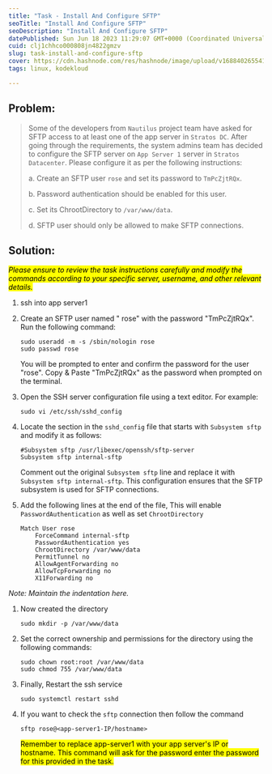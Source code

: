 ```yaml
---
title: "Task - Install And Configure SFTP"
seoTitle: "Install And Configure SFTP"
seoDescription: "Install And Configure SFTP"
datePublished: Sun Jun 18 2023 11:29:07 GMT+0000 (Coordinated Universal Time)
cuid: clj1chhco000808jn4822gmzv
slug: task-install-and-configure-sftp
cover: https://cdn.hashnode.com/res/hashnode/image/upload/v1688402655416/5ec13d6c-389f-4df3-8e1a-1dcce4947e38.webp
tags: linux, kodekloud

---
```


## Problem:

> Some of the developers from `Nautilus` project team have asked for SFTP access to at least one of the app server in `Stratos DC`. After going through the requirements, the system admins team has decided to configure the SFTP server on `App Server 1` server in `Stratos Datacenter`. Please configure it as per the following instructions:
> 
> a. Create an SFTP user `rose` and set its password to `TmPcZjtRQx`.
> 
> b. Password authentication should be enabled for this user.
> 
> c. Set its ChrootDirectory to `/var/www/data`.
> 
> d. SFTP user should only be allowed to make SFTP connections.

## Solution:

*<mark>Please ensure to review the task instructions carefully and modify the commands according to your specific server, username, and other relevant details.</mark>*

1. ssh into app server1
    
2. Create an SFTP user named " rose" with the password "TmPcZjtRQx". Run the following command:
    
    ```plaintext
    sudo useradd -m -s /sbin/nologin rose
    sudo passwd rose
    ```
    
    You will be prompted to enter and confirm the password for the user "rose". Copy & Paste "TmPcZjtRQx" as the password when prompted on the terminal.
    
3. Open the SSH server configuration file using a text editor. For example:
    
    ```plaintext
    sudo vi /etc/ssh/sshd_config
    ```
    
4. Locate the section in the `sshd_config` file that starts with `Subsystem sftp` and modify it as follows:
    
    ```plaintext
    #Subsystem sftp /usr/libexec/openssh/sftp-server
    Subsystem sftp internal-sftp
    ```
    
    Comment out the original `Subsystem sftp` line and replace it with `Subsystem sftp internal-sftp`. This configuration ensures that the SFTP subsystem is used for SFTP connections.
    
5. Add the following lines at the end of the file, This will enable `PasswordAuthentication` as well as set `ChrootDirectory`
    
    ```plaintext
    Match User rose
        ForceCommand internal-sftp
        PasswordAuthentication yes
        ChrootDirectory /var/www/data
        PermitTunnel no
        AllowAgentForwarding no
        AllowTcpForwarding no
        X11Forwarding no
    ```
    

*Note: Maintain the indentation here.*

1. Now created the directory
    
    ```plaintext
    sudo mkdir -p /var/www/data
    ```
    
2. Set the correct ownership and permissions for the directory using the following commands:
    
    ```plaintext
    sudo chown root:root /var/www/data
    sudo chmod 755 /var/www/data
    ```
    
3. Finally, Restart the ssh service
    
    ```plaintext
    sudo systemctl restart sshd
    ```
    
4. If you want to check the `sftp` connection then follow the command
    
    ```plaintext
    sftp rose@<app-server1-IP/hostname>
    ```
    
    <mark>Remember to replace app-server1 with your app server's IP or hostname. This command will ask for the password enter the password for this provided in the task.</mark>
